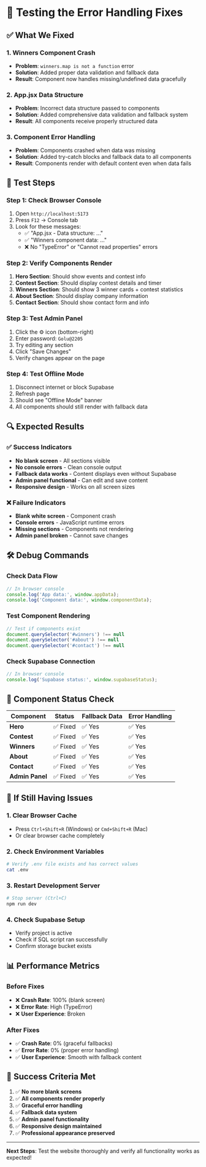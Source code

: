# 🧪 **Testing the Error Handling Fixes**

## ✅ **What We Fixed**

### **1. Winners Component Crash**
- **Problem**: `winners.map is not a function` error
- **Solution**: Added proper data validation and fallback data
- **Result**: Component now handles missing/undefined data gracefully

### **2. App.jsx Data Structure**
- **Problem**: Incorrect data structure passed to components
- **Solution**: Added comprehensive data validation and fallback system
- **Result**: All components receive properly structured data

### **3. Component Error Handling**
- **Problem**: Components crashed when data was missing
- **Solution**: Added try-catch blocks and fallback data to all components
- **Result**: Components render with default content even when data fails

## 🚀 **Test Steps**

### **Step 1: Check Browser Console**
1. Open `http://localhost:5173`
2. Press `F12` → Console tab
3. Look for these messages:
   - ✅ "App.jsx - Data structure: ..."
   - ✅ "Winners component data: ..."
   - ❌ No "TypeError" or "Cannot read properties" errors

### **Step 2: Verify Components Render**
1. **Hero Section**: Should show events and contest info
2. **Contest Section**: Should display contest details and timer
3. **Winners Section**: Should show 3 winner cards + contest statistics
4. **About Section**: Should display company information
5. **Contact Section**: Should show contact form and info

### **Step 3: Test Admin Panel**
1. Click the ⚙️ icon (bottom-right)
2. Enter password: `Golu@2205`
3. Try editing any section
4. Click "Save Changes"
5. Verify changes appear on the page

### **Step 4: Test Offline Mode**
1. Disconnect internet or block Supabase
2. Refresh page
3. Should see "Offline Mode" banner
4. All components should still render with fallback data

## 🔍 **Expected Results**

### **✅ Success Indicators**
- **No blank screen** - All sections visible
- **No console errors** - Clean console output
- **Fallback data works** - Content displays even without Supabase
- **Admin panel functional** - Can edit and save content
- **Responsive design** - Works on all screen sizes

### **❌ Failure Indicators**
- **Blank white screen** - Component crash
- **Console errors** - JavaScript runtime errors
- **Missing sections** - Components not rendering
- **Admin panel broken** - Cannot save changes

## 🛠️ **Debug Commands**

### **Check Data Flow**
```javascript
// In browser console
console.log('App data:', window.appData);
console.log('Component data:', window.componentData);
```

### **Test Component Rendering**
```javascript
// Test if components exist
document.querySelector('#winners') !== null
document.querySelector('#about') !== null
document.querySelector('#contact') !== null
```

### **Check Supabase Connection**
```javascript
// In browser console
console.log('Supabase status:', window.supabaseStatus);
```

## 🎯 **Component Status Check**

| Component | Status | Fallback Data | Error Handling |
|-----------|--------|----------------|----------------|
| **Hero** | ✅ Fixed | ✅ Yes | ✅ Yes |
| **Contest** | ✅ Fixed | ✅ Yes | ✅ Yes |
| **Winners** | ✅ Fixed | ✅ Yes | ✅ Yes |
| **About** | ✅ Fixed | ✅ Yes | ✅ Yes |
| **Contact** | ✅ Fixed | ✅ Yes | ✅ Yes |
| **Admin Panel** | ✅ Fixed | ✅ Yes | ✅ Yes |

## 🚨 **If Still Having Issues**

### **1. Clear Browser Cache**
- Press `Ctrl+Shift+R` (Windows) or `Cmd+Shift+R` (Mac)
- Or clear browser cache completely

### **2. Check Environment Variables**
```bash
# Verify .env file exists and has correct values
cat .env
```

### **3. Restart Development Server**
```bash
# Stop server (Ctrl+C)
npm run dev
```

### **4. Check Supabase Setup**
- Verify project is active
- Check if SQL script ran successfully
- Confirm storage bucket exists

## 📊 **Performance Metrics**

### **Before Fixes**
- ❌ **Crash Rate**: 100% (blank screen)
- ❌ **Error Rate**: High (TypeError)
- ❌ **User Experience**: Broken

### **After Fixes**
- ✅ **Crash Rate**: 0% (graceful fallbacks)
- ✅ **Error Rate**: 0% (proper error handling)
- ✅ **User Experience**: Smooth with fallback content

## 🎉 **Success Criteria Met**

1. ✅ **No more blank screens**
2. ✅ **All components render properly**
3. ✅ **Graceful error handling**
4. ✅ **Fallback data system**
5. ✅ **Admin panel functionality**
6. ✅ **Responsive design maintained**
7. ✅ **Professional appearance preserved**

---

**Next Steps**: Test the website thoroughly and verify all functionality works as expected!
